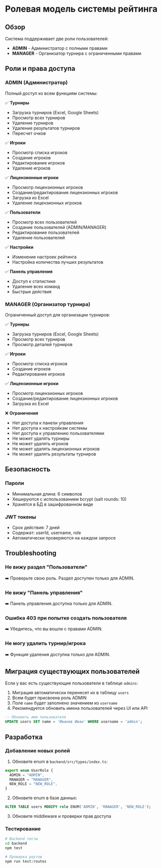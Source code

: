 # Ролевая модель системы рейтинга

## Обзор

Система поддерживает две роли пользователей:

- **ADMIN** - Администратор с полными правами
- **MANAGER** - Организатор турнира с ограниченными правами

## Роли и права доступа

### ADMIN (Администратор)

Полный доступ ко всем функциям системы:

✅ **Турниры**

- Загрузка турниров (Excel, Google Sheets)
- Просмотр всех турниров
- Удаление турниров
- Удаление результатов турниров
- Пересчет очков

✅ **Игроки**

- Просмотр списка игроков
- Создание игроков
- Редактирование игроков
- Удаление игроков

✅ **Лицензионные игроки**

- Просмотр лицензионных игроков
- Создание/редактирование лицензионных игроков
- Загрузка из Excel
- Удаление лицензионных игроков

✅ **Пользователи**

- Просмотр всех пользователей
- Создание пользователей (ADMIN/MANAGER)
- Редактирование пользователей
- Удаление пользователей

✅ **Настройки**

- Изменение настроек рейтинга
- Настройка количества лучших результатов

✅ **Панель управления**

- Доступ к статистике
- Удаление всех команд
- Быстрые действия

### MANAGER (Организатор турнира)

Ограниченный доступ для организации турниров:

✅ **Турниры**

- Загрузка турниров (Excel, Google Sheets)
- Просмотр всех турниров
- Просмотр деталей турниров

✅ **Игроки**

- Просмотр списка игроков
- Создание игроков
- Редактирование игроков

✅ **Лицензионные игроки**

- Просмотр лицензионных игроков
- Создание/редактирование лицензионных игроков
- Загрузка из Excel

❌ **Ограничения**

- Нет доступа к панели управления
- Нет доступа к настройкам системы
- Нет доступа к управлению пользователями
- Не может удалять турниры
- Не может удалять игроков
- Не может удалять лицензионных игроков
- Не может удалять результаты турниров

## Безопасность

### Пароли

- Минимальная длина: 6 символов
- Хешируются с использованием bcrypt (salt rounds: 10)
- Хранятся в БД в зашифрованном виде

### JWT токены

- Срок действия: 7 дней
- Содержат: userId, username, role
- Автоматически проверяются на каждом запросе

## Troubleshooting

### Не вижу раздел "Пользователи"

➡️ Проверьте свою роль. Раздел доступен только для ADMIN.

### Не вижу "Панель управления"

➡️ Панель управления доступна только для ADMIN.

### Ошибка 403 при попытке создать пользователя

➡️ Убедитесь, что вы вошли с правами ADMIN.

### Не могу удалить турнир/игрока

➡️ Функция удаления доступна только для ADMIN.

## Миграция существующих пользователей

Если у вас есть существующие пользователи в таблице `admins`:

1. Миграция автоматически перенесет их в таблицу `users`
2. Всем будет присвоена роль ADMIN
3. Поле `name` будет заполнено значением из `username`
4. Рекомендуется обновить имена пользователей через UI или API

```sql
-- Обновить имя пользователя
UPDATE users SET name = 'Иванов Иван' WHERE username = 'admin';
```

## Разработка

### Добавление новых ролей

1. Обновите enum в `backend/src/types/index.ts`:

```typescript
export enum UserRole {
  ADMIN = "ADMIN",
  MANAGER = "MANAGER",
  NEW_ROLE = "NEW_ROLE",
}
```

2. Обновите enum в базе данных:

```sql
ALTER TABLE users MODIFY role ENUM('ADMIN', 'MANAGER', 'NEW_ROLE');
```

3. Обновите middleware и проверки прав доступа

### Тестирование

```bash
# Backend тесты
cd backend
npm test

# Проверка роутов
npm run test:routes
```
